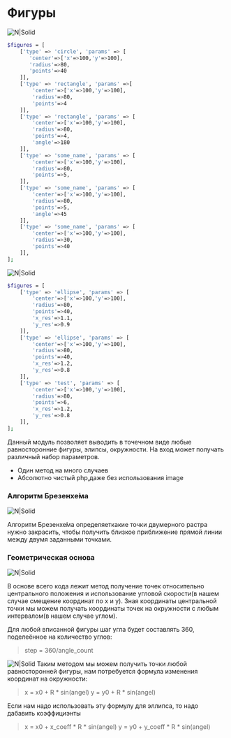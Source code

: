 # Фигуры 
![N|Solid](http://www.imgzilla.ru/image.uploads/2016-12-24/original-30bd3d541846cfa60e42cdfbd632ddd7.png)
```sh
$figures = [
    ['type' => 'circle', 'params' => [
       'center'=>['x'=>100,'y'=>100],
       'radius'=>80,
       'points'=>40
    ]],
    ['type' => 'rectangle', 'params' =>[
        'center'=>['x'=>100,'y'=>100],
        'radius'=>80,
        'points'=>4
    ]],
    ['type' => 'rectangle', 'params' => [
        'center'=>['x'=>100,'y'=>100],
        'radius'=>80,
        'points'=>4,
        'angle'=>180
    ]],
    ['type' => 'some_name', 'params' => [
        'center'=>['x'=>100,'y'=>100],
        'radius'=>80,
        'points'=>5,
    ]],
    ['type' => 'some_name', 'params' => [
        'center'=>['x'=>100,'y'=>100],
        'radius'=>80,
        'points'=>5,
        'angle'=>45
    ]],
    ['type' => 'some_name', 'params' => [
        'center'=>['x'=>100,'y'=>100],
        'radius'=>30,
        'points'=>40
    ]],
];
```
![N|Solid](http://www.imgzilla.ru/image.uploads/2016-12-24/default-cc5a681b54880199cbc26eb4cbf36903.png)
```sh
$figures = [
    ['type' => 'ellipse', 'params' => [
        'center'=>['x'=>100,'y'=>100],
        'radius'=>80,
        'points'=>40,
        'x_res'=>1.1,
        'y_res'=>0.9
    ]],
    ['type' => 'ellipse', 'params' => [
        'center'=>['x'=>100,'y'=>100],
        'radius'=>80,
        'points'=>40,
        'x_res'=>1.2,
        'y_res'=>0.8
    ]],
    ['type' => 'test', 'params' => [
        'center'=>['x'=>100,'y'=>100],
        'radius'=>80,
        'points'=>6,
        'x_res'=>1.2,
        'y_res'=>0.8
    ]],
];
```
Данный модуль позволяет выводить в точечном виде любые равносторонние фигуры, элипсы, окружности. На вход может получать различный набор параметров.

  - Один метод на много случаев
  - Абсолютно чистый php,даже без использования image
  
### Алгоритм Брезенхе́ма  
![N|Solid](https://upload.wikimedia.org/wikipedia/commons/thumb/c/c2/LineBresenham.gif/336px-LineBresenham.gif)

Алгоритм Брезенхе́ма определяеткакие точки двумерного растра нужно закрасить, чтобы получить близкое приближение прямой линии между двумя заданными точками.
### Геометрическая основа
![N|Solid](http://youclever.org/website/youclever/var/custom/file/2014/06/152.png)

В основе всего кода лежит метод получение точек относительно центрального положения и использование угловой скорости(в нашем случае смещение координат по x и y). Зная координаты центральной точки мы можем получать координаты точек на окружности с любым интервалом(в нашем случае углом).

Для любой вписанной фигуры шаг угла будет составлять 360, поделеённое на количество углов:
> step = 360/angle_count

![N|Solid](https://ege-ok.ru/wp-content/uploads/2012/03/opisanokr1.jpeg)
Таким методом мы можем получить точки любой равносторонней фигуры, нам потребуется формула изменения координат на окружности:

> x = x0 + R * sin(angel)
> y = y0 + R * sin(angel)

Если нам надо использовать эту формулу для эллипса, то надо дабавить коэффициэнты

> x = x0 + x_coeff * R * sin(angel)
> y = y0 + y_coeff * R * sin(angel)


